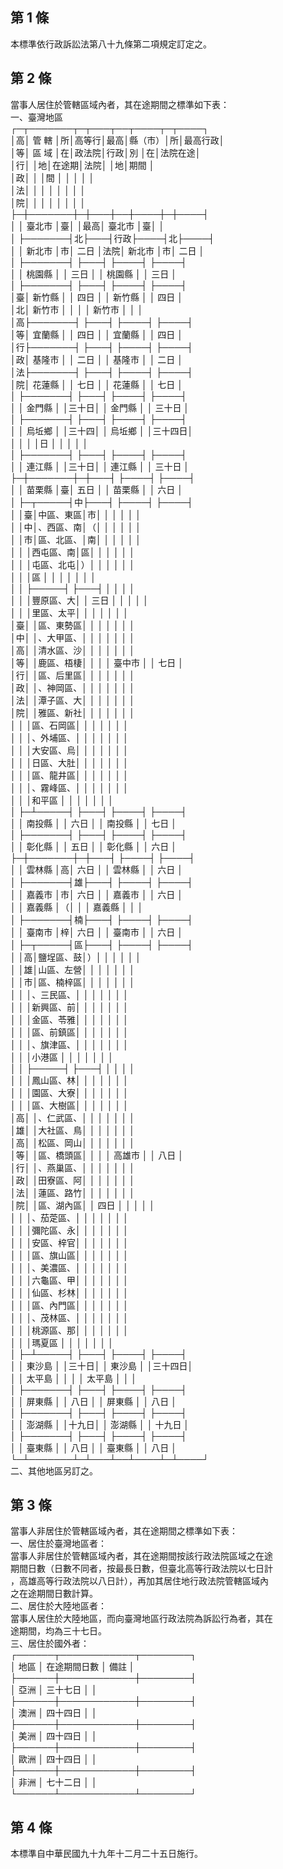 第 1 條
-------
本標準依行政訴訟法第八十九條第二項規定訂定之。

第 2 條
-------
當事人居住於管轄區域內者，其在途期間之標準如下表：  
一、臺灣地區  
┌─┬───────┬─┬───┬──┬────┬─┬────┐  
│高│    管  轄    │所│高等行│最高│縣（市）│所│最高行政│  
│等│    區  域    │在│政法院│行政│別      │在│法院在途│  
│行│              │地│在途期│法院│        │地│期間    │  
│政│              │  │間    │    │        │  │        │  
│法│              │  │      │    │        │  │        │  
│院│              │  │      │    │        │  │        │  
├─┼───────┼─┼───┼──┼────┼─┼────┤  
│  │    臺北市    │臺│      │最高│ 臺北市 │臺│        │  
│  ├───────┤北├───┤行政├────┤北├────┤  
│  │    新北市    │市│ 二日 │法院│ 新北市 │市│  二日  │  
│  ├───────┤  ├───┤    ├────┤  ├────┤  
│  │    桃園縣    │  │ 三日 │    │ 桃園縣 │  │  三日  │  
│  ├───────┤  ├───┤    ├────┤  ├────┤  
│臺│    新竹縣    │  │ 四日 │    │ 新竹縣 │  │  四日  │  
│北│    新竹市    │  │      │    │ 新竹市 │  │        │  
│高├───────┤  ├───┤    ├────┤  ├────┤  
│等│    宜蘭縣    │  │ 四日 │    │ 宜蘭縣 │  │  四日  │  
│行├───────┤  ├───┤    ├────┤  ├────┤  
│政│    基隆市    │  │ 二日 │    │ 基隆市 │  │  二日  │  
│法├───────┤  ├───┤    ├────┤  ├────┤  
│院│    花蓮縣    │  │ 七日 │    │ 花蓮縣 │  │  七日  │  
│  ├───────┤  ├───┤    ├────┤  ├────┤  
│  │    金門縣    │  │三十日│    │ 金門縣 │  │ 三十日 │  
│  ├───────┤  ├───┤    ├────┤  ├────┤  
│  │    烏坵鄉    │  │三十四│    │ 烏坵鄉 │  │三十四日│  
│  │              │  │日    │    │        │  │        │  
│  ├───────┤  ├───┤    ├────┤  ├────┤  
│  │    連江縣    │  │三十日│    │ 連江縣 │  │ 三十日 │  
├─┼───────┼─┼───┤    ├────┤  ├────┤  
│  │    苗栗縣    │臺│ 五日 │    │ 苗栗縣 │  │  六日  │  
│  ├─┬─────┤中├───┤    ├────┤  ├────┤  
│  │臺│中區、東區│市│      │    │        │  │        │  
│  │中│、西區、南│（│      │    │        │  │        │  
│  │市│區、北區、│南│      │    │        │  │        │  
│  │  │西屯區、南│區│      │    │        │  │        │  
│  │  │屯區、北屯│）│      │    │        │  │        │  
│  │  │區        │  │      │    │        │  │        │  
│  │  ├─────┤  ├───┤    │        │  │        │  
│  │  │豐原區、大│  │ 三日 │    │        │  │        │  
│  │  │里區、太平│  │      │    │        │  │        │  
│臺│  │區、東勢區│  │      │    │        │  │        │  
│中│  │、大甲區、│  │      │    │        │  │        │  
│高│  │清水區、沙│  │      │    │        │  │        │  
│等│  │鹿區、梧棲│  │      │    │ 臺中市 │  │  七日  │  
│行│  │區、后里區│  │      │    │        │  │        │  
│政│  │、神岡區、│  │      │    │        │  │        │  
│法│  │潭子區、大│  │      │    │        │  │        │  
│院│  │雅區、新社│  │      │    │        │  │        │  
│  │  │區、石岡區│  │      │    │        │  │        │  
│  │  │、外埔區、│  │      │    │        │  │        │  
│  │  │大安區、烏│  │      │    │        │  │        │  
│  │  │日區、大肚│  │      │    │        │  │        │  
│  │  │區、龍井區│  │      │    │        │  │        │  
│  │  │、霧峰區、│  │      │    │        │  │        │  
│  │  │和平區    │  │      │    │        │  │        │  
│  ├─┴─────┤  ├───┤    ├────┤  ├────┤  
│  │    南投縣    │  │ 六日 │    │ 南投縣 │  │  七日  │  
│  ├───────┤  ├───┤    ├────┤  ├────┤  
│  │    彰化縣    │  │ 五日 │    │ 彰化縣 │  │  六日  │  
├─┼───────┼─┼───┤    ├────┤  ├────┤  
│  │    雲林縣    │高│ 六日 │    │ 雲林縣 │  │  六日  │  
│  ├───────┤雄├───┤    ├────┤  ├────┤  
│  │    嘉義市    │市│ 六日 │    │ 嘉義市 │  │  六日  │  
│  │    嘉義縣    │（│      │    │ 嘉義縣 │  │        │  
│  ├───────┤楠├───┤    ├────┤  ├────┤  
│  │    臺南市    │梓│ 六日 │    │ 臺南市 │  │  六日  │  
│  ├─┬─────┤區├───┤    ├────┤  ├────┤  
│  │高│鹽埕區、鼓│）│      │    │        │  │        │  
│  │雄│山區、左營│  │      │    │        │  │        │  
│  │市│區、楠梓區│  │      │    │        │  │        │  
│  │  │、三民區、│  │      │    │        │  │        │  
│  │  │新興區、前│  │      │    │        │  │        │  
│  │  │金區、苓雅│  │      │    │        │  │        │  
│  │  │區、前鎮區│  │      │    │        │  │        │  
│  │  │、旗津區、│  │      │    │        │  │        │  
│  │  │小港區    │  │      │    │        │  │        │  
│  │  ├─────┤  ├───┤    │        │  │        │  
│  │  │鳳山區、林│  │      │    │        │  │        │  
│  │  │園區、大寮│  │      │    │        │  │        │  
│  │  │區、大樹區│  │      │    │        │  │        │  
│高│  │、仁武區、│  │      │    │        │  │        │  
│雄│  │大社區、鳥│  │      │    │        │  │        │  
│高│  │松區、岡山│  │      │    │        │  │        │  
│等│  │區、橋頭區│  │      │    │ 高雄市 │  │  八日  │  
│行│  │、燕巢區、│  │      │    │        │  │        │  
│政│  │田寮區、阿│  │      │    │        │  │        │  
│法│  │蓮區、路竹│  │      │    │        │  │        │  
│院│  │區、湖內區│  │ 四日 │    │        │  │        │  
│  │  │、茄萣區、│  │      │    │        │  │        │  
│  │  │彌陀區、永│  │      │    │        │  │        │  
│  │  │安區、梓官│  │      │    │        │  │        │  
│  │  │區、旗山區│  │      │    │        │  │        │  
│  │  │、美濃區、│  │      │    │        │  │        │  
│  │  │六龜區、甲│  │      │    │        │  │        │  
│  │  │仙區、杉林│  │      │    │        │  │        │  
│  │  │區、內門區│  │      │    │        │  │        │  
│  │  │、茂林區、│  │      │    │        │  │        │  
│  │  │桃源區、那│  │      │    │        │  │        │  
│  │  │瑪夏區    │  │      │    │        │  │        │  
│  ├─┴─────┤  ├───┤    ├────┤  ├────┤  
│  │    東沙島    │  │三十日│    │ 東沙島 │  │三十四日│  
│  │    太平島    │  │      │    │ 太平島 │  │        │  
│  ├───────┤  ├───┤    ├────┤  ├────┤  
│  │    屏東縣    │  │ 八日 │    │ 屏東縣 │  │  八日  │  
│  ├───────┤  ├───┤    ├────┤  ├────┤  
│  │    澎湖縣    │  │十九日│    │ 澎湖縣 │  │ 十九日 │  
│  ├───────┤  ├───┤    ├────┤  ├────┤  
│  │    臺東縣    │  │ 八日 │    │ 臺東縣 │  │  八日  │  
└─┴───────┴─┴───┴──┴────┴─┴────┘  
二、其他地區另訂之。

第 3 條
-------
當事人非居住於管轄區域內者，其在途期間之標準如下表：  
一、居住於臺灣地區者：  
    當事人非居住於管轄區域內者，其在途期間按該行政法院區域之在途  
    期間日數（日數不同者，按最長日數，但臺北高等行政法院以七日計  
    ，高雄高等行政法院以八日計），再加其居住地行政法院管轄區域內  
    之在途期間日數計算。  
二、居住於大陸地區者：  
    當事人居住於大陸地區，而向臺灣地區行政法院為訴訟行為者，其在  
    途期間，均為三十七日。  
三、居住於國外者：  
    ┌──────┬────────────┬────────┐  
    │    地區    │      在途期間日數      │      備註      │  
    ├──────┼────────────┼────────┤  
    │    亞洲    │        三十七日        │                │  
    ├──────┼────────────┼────────┤  
    │    澳洲    │        四十四日        │                │  
    ├──────┼────────────┼────────┤  
    │    美洲    │        四十四日        │                │  
    ├──────┼────────────┼────────┤  
    │    歐洲    │        四十四日        │                │  
    ├──────┼────────────┼────────┤  
    │    非洲    │        七十二日        │                │  
    └──────┴────────────┴────────┘

第 4 條
-------
本標準自中華民國九十九年十二月二十五日施行。

